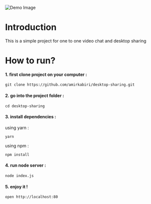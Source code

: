 ![Demo Image](https://github.com/amirkabiri/desktop-sharing/master/image.png "demo image")

# Introduction
This is a simple project for one to one video chat and desktop sharing

# How to run?

#### 1. first clone project on your computer : 
	git clone https://github.com/amirkabiri/desktop-sharing.git 
#### 2. go into the project folder :
	cd desktop-sharing
#### 3. install dependencies :
using yarn :
	
    yarn
    
using npm : 

	npm install
    
#### 4. run node server :
	node index.js
#### 5. enjoy it !
	open http://localhost:80

